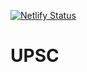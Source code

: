 [![Netlify Status](https://api.netlify.com/api/v1/badges/dac54ca3-fabb-44fd-84b6-781e4803ad4a/deploy-status)](https://app.netlify.com/sites/upsc-journal/deploys)

# UPSC

